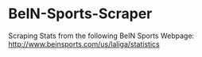 # BeIN-Sports-Scraper
Scraping Stats from the following BeIN Sports Webpage: http://www.beinsports.com/us/laliga/statistics
